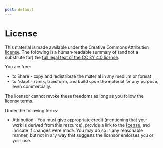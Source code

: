 ```yaml
---
post: default
---
```


# License

This material is made available under the [Creative Commons Attribution license](https://creativecommons.org/licenses/by/4.0/). The following is a human-readable summary of (and not a substitute for) the [full legal text of the CC BY 4.0 license](https://creativecommons.org/licenses/by/4.0/legalcode).

You are free:

* to Share - copy and redistribute the material in any medium or format
* to Adapt - remix, transform, and build upon the material
for any purpose, even commercially.

The licensor cannot revoke these freedoms as long as you follow the license terms.

Under the following terms:

* Attribution - You must give appropriate credit (mentioning that your work is derived from this resource), provide a link to the [license](https://creativecommons.org/licenses/by/4.0/), and indicate if changes were made. You may do so in any reasonable manner, but not in any way that suggests the licensor endorses you or your use.

